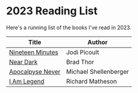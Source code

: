 # 2023 Reading List 

Here's a running list of the books I've read in 2023.

| Title | Author |
| ---------- | ------ |
| [Nineteen Minutes](https://www.goodreads.com/book/show/14866.Nineteen_Minutes)| Jodi Picoult | 
| [Near Dark](https://bradthor.com/book/near-dark/#.ZERTcXbMKUk)| Brad Thor |
| [Apocalpyse Never](https://www.amazon.ca/Apocalypse-Never-Environmental-Alarmism-Hurts/dp/0063001691)| Michael Shellenberger |
| [I Am Legend](https://www.goodreads.com/en/book/show/40940649)| Richard Matheson |